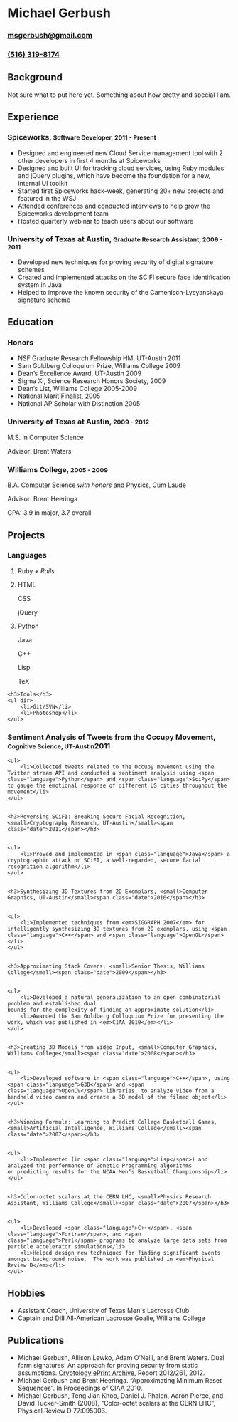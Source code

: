 <div id="header">
	<h1>Michael Gerbush</h1>
	<h3><a href="mailto:msgerbush@gmail.com">msgerbush@gmail.com</a></h3>
	<h3><a href="tel:5163198174">(516) 319-8174</a></h3>
</div>

## Background
 
Not sure what to put here yet.  Something about how pretty and special I am.
<!---
I am a software developer with an interest in communication and design. I enjoy experimenting with new things to expand my knowledge and I believe that creating ways for people to share knowledge is one of the greatest goals for man kind. 

I strive to be a quick learner and both a competent leader and capable worker. I am an Eagle Scout and was an active officer of the Cal Poly Linux Users Group for three years. I was awarded Cal Poly's Residence Hall Council member of the year for both 2006 and 2007. In my free time I enjoy contributing to open source projects, hiking, reading and listening to music.
--->

## Experience

<h3>Spiceworks, <small>Software Developer, 2011 - Present</small></h3>

* Designed and engineered new Cloud Service management tool with 2 other developers in first 4 months at Spiceworks
* Designed and built UI for tracking cloud services, using <span class="language">Ruby</span> modules and <span class="language">jQuery</span> plugins, which have become the foundation for a new, internal UI toolkit
* Started first Spiceworks hack-week, generating 20+ new projects and featured in the WSJ 
* Attended conferences and conducted interviews to help grow the Spiceworks development team
* Hosted quarterly webinar to teach users about our software
 
<h3>University of Texas at Austin, <small>Graduate Research Assistant, 2009 - 2011</small></h3>

* Developed new techniques for proving security of digital signature schemes
* Created and implemented attacks on the SCiFI secure face identification system in <span class="language">Java</span>
* Helped to improve the known security of the Camenisch-Lysyanskaya signature scheme

## Education

<div id="honors" class="sidebar clearfix">
	<h3>Honors</h3>
	<ul>
		<li>NSF Graduate Research Fellowship HM, UT-Austin 2011</li>
		<li>Sam Goldberg Colloquium Prize, Williams College 2009</li>
		<li>Dean’s Excellence Award, UT-Austin 2009</li>
		<li>Sigma Xi, Science Research Honors Society, 2009</li>
		<li>Dean’s List, Williams College 2005-2009</li>
		<li>National Merit Finalist, 2005</li> 
		<li>National AP Scholar with Distinction 2005</li>
	</ul>
</div>

<h3>University of Texas at Austin, <small>2009 - 2012</small></h3>

M.S. in Computer Science

Advisor: Brent Waters

<h3>Williams College, <small>2005 - 2009</small></h3>

B.A. Computer Science *with honors* and Physics, Cum Laude  

Advisor: Brent Heeringa

GPA: 3.9 in major, 3.7 overall

## Projects

<div id="skills" class="sidebar clearfix">
	<h3>Languages</h3>
	<ol dir>
		<li>Ruby <em>+ Rails</em></li>
		<li>
			<p>HTML</p>
			<p>CSS</p>
			<p>jQuery</p>
		</li>
		<li>
			<p>Python</p>
			<p>Java</p>
			<p>C++</p>
			<p>Lisp</p>
			<p>TeX</p>
		</li>
	</ol>
	
	<h3>Tools</h3>
	<ul dir>
		<li>Git/SVN</li>
		<li>Photoshop</li>
	</ul>
</div>

<div id="projects">
	<h3>Sentiment Analysis of Tweets from the Occupy Movement, <small>Cognitive Science, UT-Austin</small><span class="date">2011</span></h3>
	
	
	<ul>
		<li>Collected tweets related to the Occupy movement using the Twitter stream API and conducted a sentiment analysis using <span class="language">Python</span> and <span class="language">SciPy</span> to gauge the emotional response of different US cities throughout the movement</li>
	</ul>
	
	
	<h3>Reversing SCiFI: Breaking Secure Facial Recognition, <small>Cryptography Research, UT-Austin</small><span class="date">2011</span></h3>
	
	
	<ul>
		<li>Proved and implemented in <span class="language">Java</span> a cryptographic attack on SCiFI, a well-regarded, secure facial recognition algorithm</li>
	</ul>
	
	
	<h3>Synthesizing 3D Textures from 2D Exemplars, <small>Computer Graphics, UT-Austin</small><span class="date">2010</span></h3>
	
	
	<ul>
		<li>Implemented techniques from <em>SIGGRAPH 2007</em> for intelligently synthesizing 3D textures from 2D exemplars, using <span class="language">C++</span> and <span class="language">OpenGL</span></li>
	</ul>
	
	
	<h3>Approximating Stack Covers, <small>Senior Thesis, Williams College</small><span class="date">2009</span></h3>
	
	
	<ul>
		<li>Developed a natural generalization to an open combinatorial problem and established dual
	bounds for the complexity of finding an approximate solution</li>
		<li>Awarded the Sam Goldberg Colloquium Prize for presenting the work, which was published in <em>CIAA 2010</em></li>
	</ul>
	
	
	<h3>Creating 3D Models from Video Input, <small>Computer Graphics, Williams College</small><span class="date">2008</span></h3>
	
	
	<ul>
		<li>Developed software in <span class="language">C++</span>, using <span class="language">G3D</span> and <span class="language">OpenCV</span> libraries, to analyze video from a handheld video camera and create a 3D model of the filmed object</li>
	</ul>
	
	
	<h3>Winning Formula: Learning to Predict College Basketball Games, <small>Artificial Intelligence, Williams College</small><span class="date">2007</span></h3>
	
	
	<ul>
		<li>Implemented (in <span class="language">Lisp</span>) and analyzed the performance of Genetic Programming algorithms
	on predicting results for the NCAA Men’s Basketball Championship</li>
	</ul>
	
	
	<h3>Color-octet scalars at the CERN LHC, <small>Physics Research Assistant, Williams College</small><span class="date">2007</span></h3>
	
	
	<ul>
		<li>Developed <span class="language">C++</span>, <span 		class="language">Fortran</span>, and <span class="language">Perl</span> programs to analyze large data sets from particle accelerator simulations</li>
		<li>Helped design new techniques for finding significant events amongst background noise.  The work was published in <em>Physical Review D</em></li>
	</ul>
</div>

## Hobbies
* Assistant Coach, University of Texas Men's Lacrosse Club
* Captain and DIII All-American Lacrosse Goalie, Williams College

## Publications
* Michael Gerbush, Allison Lewko, Adam O’Neill, and Brent Waters. Dual form signatures: An approach for proving security from static assumptions. [Cryptology ePrint Archive](http://eprint.iacr.org/), Report 2012/261, 2012.
* Michael Gerbush and Brent Heeringa. “Approximating Minimum Reset Sequences”. In Proceedings of CIAA 2010. 
* Michael Gerbush, Teng Jian Khoo, Daniel J. Phalen, Aaron Pierce, and David Tucker-Smith (2008), “Color-octet scalars at the CERN LHC”, Physical Review D 77:095003.
